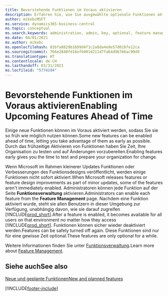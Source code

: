 ```yaml
---
title: Bevorstehende Funktionen im Voraus aktivieren
description: Erfahren Sie, wie Sie ausgewählte optionale Funktionen aktivieren, bevor sie obligatorisch werden.
author: mikebcMSFT
ms.service: dynamics365-business-central
ms.topic: conceptual
ms.search.keywords: administration, admin, key, optional, feature management, early access, preview
ms.date: 04/01/2021
ms.author: mikebc
ms.openlocfilehash: 01bfa8829b1699d4f1c2a8da4e9e57d016fe12ca
ms.sourcegitcommit: 766e2840fd16efb901d211d7fa64d96766ac99d9
ms.translationtype: HT
ms.contentlocale: de-CH
ms.lasthandoff: 03/31/2021
ms.locfileid: "5774194"
---
```

# <a name="enabling-upcoming-features-ahead-of-time"></a><span data-ttu-id="dac3e-103">Bevorstehende Funktionen im Voraus aktivieren</span><span class="sxs-lookup"><span data-stu-id="dac3e-103">Enabling Upcoming Features Ahead of Time</span></span>

<span data-ttu-id="dac3e-104">Einige neue Funktionen können im Voraus aktiviert werden, sodass Sie sie so früh wie möglich nutzen können.</span><span class="sxs-lookup"><span data-stu-id="dac3e-104">Some new features can be enabled ahead of time, letting you take advantage of them as early as possible.</span></span> <span data-ttu-id="dac3e-105">Durch das frühzeitige Aktivieren von Funktionen haben Sie Zeit, Ihre Organisation zu testen und auf Änderungen vorzubereiten.</span><span class="sxs-lookup"><span data-stu-id="dac3e-105">Enabling features early gives you the time to test and prepare your organization for change.</span></span>

<span data-ttu-id="dac3e-106">Wenn Microsoft im Rahmen kleinerer Updates Funktionen oder Verbesserungen des Funktionsdesigns veröffentlicht, werden einige Funktionen nicht sofort aktiviert.</span><span class="sxs-lookup"><span data-stu-id="dac3e-106">When Microsoft releases features or feature design improvements as part of minor updates, some of the features aren't immediately enabled.</span></span> <span data-ttu-id="dac3e-107">Administratoren können jede Funktion auf der Seite **Funktionsverwaltung** aktivieren.</span><span class="sxs-lookup"><span data-stu-id="dac3e-107">Administrators can enable each feature from the **Feature Management** page.</span></span> <span data-ttu-id="dac3e-108">Nachdem eine Funktion aktiviert wurde, steht sie allen Benutzern in dieser Umgebung zur Verfügung, unabhängig davon, wie sie darauf zugreifen [!INCLUDE[prod_short](includes/prod_short.md)].</span><span class="sxs-lookup"><span data-stu-id="dac3e-108">After a feature is enabled, it becomes available for all users on that environment no matter how they access [!INCLUDE[prod_short](includes/prod_short.md)].</span></span> <span data-ttu-id="dac3e-109">Funktionen können sicher wieder deaktiviert werden.</span><span class="sxs-lookup"><span data-stu-id="dac3e-109">Features can be safely turned off again.</span></span> <span data-ttu-id="dac3e-110">Diese Funktionen sind nur für eine gewisse Zeit optional.</span><span class="sxs-lookup"><span data-stu-id="dac3e-110">These features are only optional for a while.</span></span>

<span data-ttu-id="dac3e-111">Weitere Informationen finden Sie unter [Funktionsverwaltung](/dynamics365/business-central/dev-itpro/administration/feature-management).</span><span class="sxs-lookup"><span data-stu-id="dac3e-111">Learn more about [Feature Management](/dynamics365/business-central/dev-itpro/administration/feature-management).</span></span>  

## <a name="see-also"></a><span data-ttu-id="dac3e-112">Siehe auch</span><span class="sxs-lookup"><span data-stu-id="dac3e-112">See also</span></span>

[<span data-ttu-id="dac3e-113">Neue und geplante Funktionen</span><span class="sxs-lookup"><span data-stu-id="dac3e-113">New and planned features</span></span>](/dynamics365-release-plan/2021wave1/)  


[!INCLUDE[footer-include](includes/footer-banner.md)]